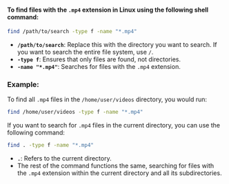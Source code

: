 #### To find files with the `.mp4` extension in Linux using the following shell command:

```bash
find /path/to/search -type f -name "*.mp4"
```

- **`/path/to/search`**: Replace this with the directory you want to search. If you want to search the entire file system, use `/`.
- **`-type f`**: Ensures that only files are found, not directories.
- **`-name "*.mp4"`**: Searches for files with the `.mp4` extension.

### Example:
To find all `.mp4` files in the `/home/user/videos` directory, you would run:

```bash
find /home/user/videos -type f -name "*.mp4"
```

If you want to search for `.mp4` files in the current directory, you can use the following command:

```bash
find . -type f -name "*.mp4"
```

- **`.`**: Refers to the current directory.
- The rest of the command functions the same, searching for files with the `.mp4` extension within the current directory and all its subdirectories.

